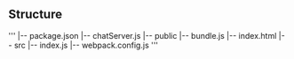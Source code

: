 ## Structure
'''
|-- package.json
|-- chatServer.js
|-- public
     |-- bundle.js
     |-- index.html
|-- src
     |-- index.js
|-- webpack.config.js
'''